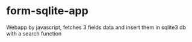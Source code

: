 # form-sqlite-app
Webapp by javascript, fetches 3 fields data and insert them in sqlite3 db with a search function
